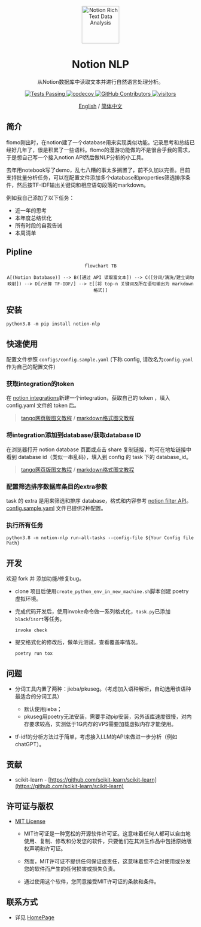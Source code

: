 <p align="center">
  <img width="100px" src="https://img.icons8.com/ios/250/FFFFFF/share-2.png" align="center" alt="Notion Rich Text Data Analysis" />
  <h1 align="center">
    Notion NLP
  </h1>
  <p align="center">
    从Notion数据库中读取文本并进行自然语言处理分析。
  </p>
</p>

  <p align="center">
    <a href="https://github.com/dario-github/notion-nlp/actions">
      <img alt="Tests Passing" src="https://github.com/dario-github/notion-nlp/actions/workflows/main.yml/badge.svg" />
    </a>
    <a href="https://codecov.io/gh/dario-github/notion-nlp">
      <img alt="codecov" src="https://codecov.io/gh/dario-github/notion-nlp/branch/main/graph/badge.svg?token=ehzYhousD3" />
    </a>
    <a href="https://github.com/dario-github/notion-nlp/graphs/contributors">
      <img alt="GitHub Contributors" src="https://img.shields.io/github/contributors/dario-github/notion-nlp" />
    </a>
    <a href="https://visitorbadge.io/status?path=https%3A%2F%2Fgithub.com%2Fdario-github%2Fnotion-nlp">
      <img alt="visitors" src="https://api.visitorbadge.io/api/visitors?path=https%3A%2F%2Fgithub.com%2Fdario-github%2Fnotion-nlp&countColor=%2337d67a&style=flat" />
    </a>
  </p>
  
  <p align="center">
    <a href="README.md">English</a>
    /
    <a href="README.zh.md">简体中文</a>
  </p>

## 简介

flomo刚出时，在notion建了一个database用来实现类似功能。记录思考和总结已经好几年了，很是积累了一些语料。flomo的漫游功能做的不是很合乎我的需求，于是想自己写一个接入notion API然后做NLP分析的小工具。

去年用notebook写了demo，乱七八糟的事太多搁置了，前不久加以完善。目前支持批量分析任务，可以在配置文件添加多个database和properties筛选排序条件，然后按TF-IDF输出关键词和相应语句段落的markdown。

例如我自己添加了以下任务：

- 近一年的思考
- 本年度总结优化
- 所有时段的自我告诫
- 本周清单

## Pipline

<div style="text-align:center;">

```mermaid
flowchart TB

A[(Notion Database)] --> B([通过 API 读取富文本]) --> C([分词/清洗/建立词句映射]) --> D[/计算 TF-IDF/] --> E[[将 top-n 关键词及所在语句输出为 markdown 格式]]
```

</div>

## 安装

```shell
python3.8 -m pip install notion-nlp
```

## 快速使用

配置文件参照 `configs/config.sample.yaml` (下称 config, 请改名为`config.yaml`作为自己的配置文件)

### 获取integration的token

在 [notion integrations](https://www.notion.so/my-integrations/)新建一个integration，获取自己的 token ，填入 config.yaml 文件的 token 后。

> [tango网页版图文教程](https://app.tango.us/app/workflow/6e53c348-79b6-4ed3-8c75-46f5ddb996da?utm_source=markdown&utm_medium=markdown&utm_campaign=workflow%20export%20links) / [markdown格式图文教程](./docs/tango/get_the_integration_token.zh.md)

### 将integration添加到database/获取database ID

在浏览器打开 notion database 页面或点击 share 复制链接，均可在地址链接中看到 database id（类似一串乱码），填入到 config 的 task 下的 database_id。

> [tango网页版图文教程](https://app.tango.us/app/workflow/7e95c7df-af73-4748-9bf7-11efc8e24f2a?utm_source=markdown&utm_medium=markdown&utm_campaign=workflow%20export%20links) / [markdown格式图文教程](./docs/tango/add_integration_to_database.zh.md)

### 配置筛选排序数据库条目的extra参数

task 的 extra 是用来筛选和排序 database，格式和内容参考 [notion filter API](https://developers.notion.com/reference/post-database-query-filter#property-filter-object)。[config.sample.yaml](./configs/config.sample.yaml) 文件已提供2种配置。


### 执行所有任务

```shell
python3.8 -m notion-nlp run-all-tasks --config-file ${Your Config file Path}
```

## 开发

欢迎 fork 并 添加功能/修复bug。

- clone 项目后使用`create_python_env_in_new_machine.sh`脚本创建 poetry 虚拟环境。

- 完成代码开发后，使用invoke命令做一系列格式化，`task.py`已添加`black`/`isort`等任务。

    ```shell
    invoke check
    ```

- 提交格式化的修改后，做单元测试，查看覆盖率情况。

    ```shell
    poetry run tox
    ```

## 问题

- 分词工具内置了两种：jieba/pkuseg。（考虑加入语种解析，自动选用该语种最适合的分词工具）
  - 默认使用jieba；
  - pkuseg用poetry无法安装，需要手动pip安装，另外该库速度很慢，对内存要求较高，实测低于1G内存的VPS需要加载虚拟内存才能使用。

- tf-idf的分析方法过于简单，考虑接入LLM的API来做进一步分析（例如chatGPT）。

## 贡献

- scikit-learn - [https://github.com/scikit-learn/scikit-learn](https://github.com/scikit-learn/scikit-learn)

## 许可证与版权

- [MIT License](./LICENSE)

  - MIT许可证是一种宽松的开源软件许可证。这意味着任何人都可以自由地使用、复制、修改和分发您的软件，只要他们在其派生作品中包括原始版权声明和许可证。

  - 然而，MIT许可证不提供任何保证或责任，这意味着您不会对使用或分发您的软件而产生的任何损害或损失负责。

  - 通过使用这个软件，您同意接受MIT许可证的条款和条件。

## 联系方式

- 详见 [HomePage](https://github.com/dario-github)
